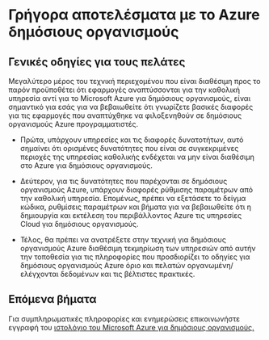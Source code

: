 <properties
    pageTitle="Azure τεκμηρίωση Governmnet | Microsoft Azure"
    description="Αυτό παρέχει ένα όσον αφορά τα των δυνατοτήτων και καθοδήγηση στην ανάπτυξη εφαρμογών για δημόσιους οργανισμούς Azure"
    services="Azure-Government"
    cloud="gov" 
    documentationCenter=""
    authors="ryansoc"
    manager="zakramer"
    editor=""/>

<tags
    ms.service="multiple"
    ms.devlang="na"
    ms.topic="article"
    ms.tgt_pltfrm="na"
    ms.workload="azure-government"
    ms.date="10/05/2016"
    ms.author="ryansoc"/>


#  <a name="getting-started-with-azure-government"></a>Γρήγορα αποτελέσματα με το Azure δημόσιους οργανισμούς

##  <a name="general-guidance-for-customers"></a>Γενικές οδηγίες για τους πελάτες

Μεγαλύτερο μέρος του τεχνική περιεχομένου που είναι διαθέσιμη προς το παρόν προϋποθέτει ότι εφαρμογές αναπτύσσονται για την καθολική υπηρεσία αντί για το Microsoft Azure για δημόσιους οργανισμούς, είναι σημαντικό για εσάς για να βεβαιωθείτε ότι γνωρίζετε βασικές διαφορές για τις εφαρμογές που αναπτύχθηκε να φιλοξενηθούν σε δημόσιους οργανισμούς Azure προγραμματιστές.

- Πρώτα, υπάρχουν υπηρεσίες και τις διαφορές δυνατοτήτων, αυτό σημαίνει ότι ορισμένες δυνατότητες που είναι σε συγκεκριμένες περιοχές της υπηρεσίας καθολικής ενδέχεται να μην είναι διαθέσιμη στο Azure για δημόσιους οργανισμούς.

- Δεύτερον, για τις δυνατότητες που παρέχονται σε δημόσιους οργανισμούς Azure, υπάρχουν διαφορές ρύθμισης παραμέτρων από την καθολική υπηρεσία.  Επομένως, πρέπει να εξετάσετε το δείγμα κώδικα, ρυθμίσεις παραμέτρων και βήματα για να βεβαιωθείτε ότι η δημιουργία και εκτέλεση του περιβάλλοντος Azure τις υπηρεσίες Cloud για δημόσιους οργανισμούς.

- Τέλος, θα πρέπει να ανατρέξετε στην τεχνική για δημόσιους οργανισμούς Azure διαθέσιμη τεκμηρίωση των υπηρεσιών από αυτήν την τοποθεσία για τις πληροφορίες που προσδιορίζει το οδηγίες για δημόσιους οργανισμούς Azure όριο και πελατών οργανωμένη/ελέγχονται δεδομένων και τις βέλτιστες πρακτικές.

## <a name="next-steps"></a>Επόμενα βήματα

Για συμπληρωματικές πληροφορίες και ενημερώσεις επικοινωνήστε εγγραφή του <a href="https://blogs.msdn.microsoft.com/azuregov/">ιστολόγιο του Microsoft Azure για δημόσιους οργανισμούς.</a>
